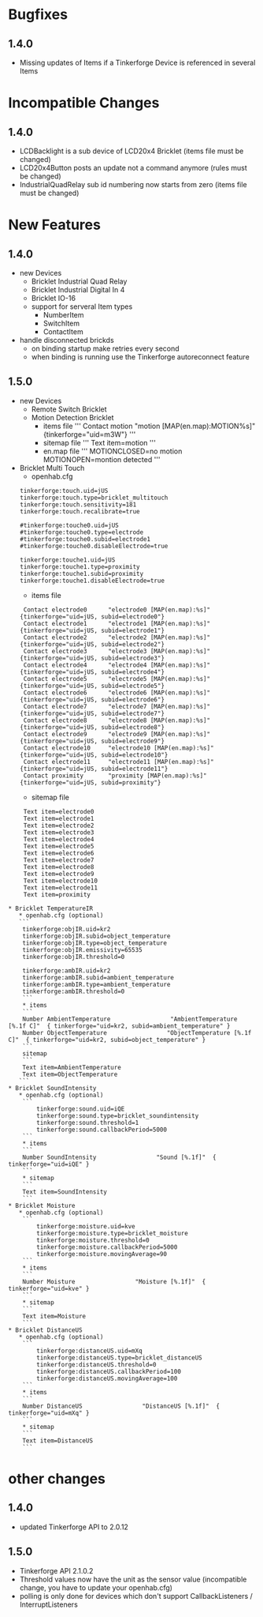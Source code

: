 # Bugfixes
 ## 1.4.0
  * Missing updates of Items if a Tinkerforge Device is referenced in several Items
# Incompatible Changes
 ## 1.4.0
  * LCDBacklight is a sub device of LCD20x4 Bricklet (items file must be changed)
  * LCD20x4Button posts an update not a command anymore (rules must be changed)
  * IndustrialQuadRelay sub id numbering now starts from zero (items file must be changed)
# New Features
 ## 1.4.0
  * new Devices
    * Bricklet Industrial Quad Relay
    * Bricklet Industrial Digital In 4
    * Bricklet IO-16
    * support for serveral Item types
       * NumberItem
       * SwitchItem
       * ContactItem
  * handle disconnected brickds
     * on binding startup make retries every second
     * when binding is running use the Tinkerforge autoreconnect feature
 ## 1.5.0
  * new Devices
    * Remote Switch Bricklet
    * Motion Detection Bricklet
        * items file
        '''
        Contact motion      "motion [MAP(en.map):MOTION%s]" {tinkerforge="uid=m3W"}
        '''
        * sitemap file
        '''
        Text item=motion
        '''
        * en.map file
        '''
            MOTIONCLOSED=no motion
            MOTIONOPEN=montion detected
        '''
   * Bricklet Multi Touch
       * openhab.cfg
       ```
       tinkerforge:touch.uid=jUS
       tinkerforge:touch.type=bricklet_multitouch
       tinkerforge:touch.sensitivity=181
       tinkerforge:touch.recalibrate=true

       #tinkerforge:touche0.uid=jUS
       #tinkerforge:touche0.type=electrode
       #tinkerforge:touche0.subid=electrode1
       #tinkerforge:touche0.disableElectrode=true

       tinkerforge:touche1.uid=jUS
       tinkerforge:touche1.type=proximity
       tinkerforge:touche1.subid=proximity
       tinkerforge:touche1.disableElectrode=true
       ```
       * items file
       ```
        Contact electrode0      "electrode0 [MAP(en.map):%s]" {tinkerforge="uid=jUS, subid=electrode0"}
        Contact electrode1      "electrode1 [MAP(en.map):%s]" {tinkerforge="uid=jUS, subid=electrode1"}
        Contact electrode2      "electrode2 [MAP(en.map):%s]" {tinkerforge="uid=jUS, subid=electrode2"}
        Contact electrode3      "electrode3 [MAP(en.map):%s]" {tinkerforge="uid=jUS, subid=electrode3"}
        Contact electrode4      "electrode4 [MAP(en.map):%s]" {tinkerforge="uid=jUS, subid=electrode4"}
        Contact electrode5      "electrode5 [MAP(en.map):%s]" {tinkerforge="uid=jUS, subid=electrode5"}
        Contact electrode6      "electrode6 [MAP(en.map):%s]" {tinkerforge="uid=jUS, subid=electrode6"}
        Contact electrode7      "electrode7 [MAP(en.map):%s]" {tinkerforge="uid=jUS, subid=electrode7"}
        Contact electrode8      "electrode8 [MAP(en.map):%s]" {tinkerforge="uid=jUS, subid=electrode8"}
        Contact electrode9      "electrode9 [MAP(en.map):%s]" {tinkerforge="uid=jUS, subid=electrode9"}
        Contact electrode10     "electrode10 [MAP(en.map):%s]" {tinkerforge="uid=jUS, subid=electrode10"}
        Contact electrode11     "electrode11 [MAP(en.map):%s]" {tinkerforge="uid=jUS, subid=electrode11"}
        Contact proximity       "proximity [MAP(en.map):%s]" {tinkerforge="uid=jUS, subid=proximity"}
        ```
       * sitemap file
       ```
        Text item=electrode0
        Text item=electrode1
        Text item=electrode2
        Text item=electrode3
        Text item=electrode4
        Text item=electrode5
        Text item=electrode6
        Text item=electrode7
        Text item=electrode8
        Text item=electrode9
        Text item=electrode10
        Text item=electrode11
        Text item=proximity
        ```
    * Bricklet TemperatureIR
       * openhab.cfg (optional)
       ```
        tinkerforge:objIR.uid=kr2
        tinkerforge:objIR.subid=object_temperature
        tinkerforge:objIR.type=object_temperature
        tinkerforge:objIR.emissivity=65535
        tinkerforge:objIR.threshold=0
        
        tinkerforge:ambIR.uid=kr2
        tinkerforge:ambIR.subid=ambient_temperature
        tinkerforge:ambIR.type=ambient_temperature
        tinkerforge:ambIR.threshold=0
        ```
        * items
        ```
        Number AmbientTemperature                 "AmbientTemperature [%.1f C]"  { tinkerforge="uid=kr2, subid=ambient_temperature" }
        Number ObjectTemperature                 "ObjectTemperature [%.1f C]"  { tinkerforge="uid=kr2, subid=object_temperature" }
        ```
        sitemap
        ```
        Text item=AmbientTemperature
        Text item=ObjectTemperature
       ```
    * Bricklet SoundIntensity
       * openhab.cfg (optional)
        ```
            tinkerforge:sound.uid=iQE
            tinkerforge:sound.type=bricklet_soundintensity
            tinkerforge:sound.threshold=1
            tinkerforge:sound.callbackPeriod=5000
        ```
        * items
        ```
        Number SoundIntensity                 "Sound [%.1f]"  { tinkerforge="uid=iQE" }
        ```
        * sitemap
        ```
        Text item=SoundIntensity
        ```
    * Bricklet Moisture
       * openhab.cfg (optional)
        ```
            tinkerforge:moisture.uid=kve
            tinkerforge:moisture.type=bricklet_moisture
            tinkerforge:moisture.threshold=0
            tinkerforge:moisture.callbackPeriod=5000
            tinkerforge:moisture.movingAverage=90
        ```
        * items
        ```
        Number Moisture                 "Moisture [%.1f]"  { tinkerforge="uid=kve" }
        ```
        * sitemap
        ```
        Text item=Moisture 
        ```
    * Bricklet DistanceUS
       * openhab.cfg (optional)
        ```
            tinkerforge:distanceUS.uid=mXq
            tinkerforge:distanceUS.type=bricklet_distanceUS
            tinkerforge:distanceUS.threshold=0
            tinkerforge:distanceUS.callbackPeriod=100
            tinkerforge:distanceUS.movingAverage=100
        ```
        * items
        ```
        Number DistanceUS                 "DistanceUS [%.1f]"  { tinkerforge="uid=mXq" }
        ```
        * sitemap
        ```
        Text item=DistanceUS 
        ```
# other changes
 ## 1.4.0
   * updated Tinkerforge API to 2.0.12
 ## 1.5.0
   * Tinkerforge API 2.1.0.2
   * Threshold values now have the unit as the sensor value (incompatible change, you have to update your openhab.cfg)
   * polling is only done for devices which don't support CallbackListeners / InterruptListeners